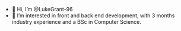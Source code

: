 - 👋 Hi, I’m @LukeGrant-96
- 👀 I’m interested in front and back end development, with 3 months industry experience and a BSc in Computer Science. 


<!---
LukeGrant-96/LukeGrant-96 is a ✨ special ✨ repository because its `README.md` (this file) appears on your GitHub profile.
You can click the Preview link to take a look at your changes.
--->
